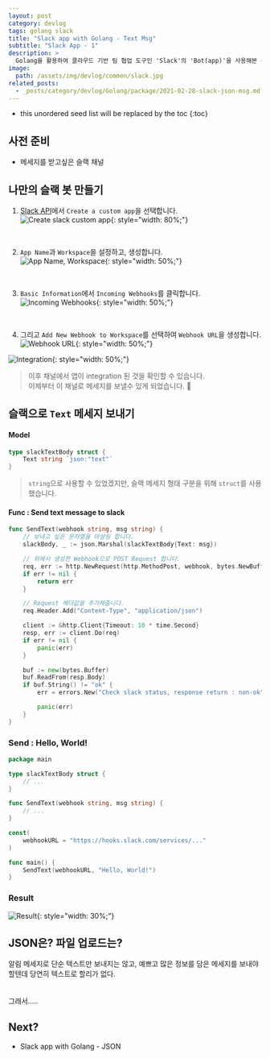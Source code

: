 ```yaml
---
layout: post
category: devlog
tags: golang slack
title: "Slack app with Golang - Text Msg"
subtitle: "Slack App - 1"
description: >
  Golang을 활용하여 클라우드 기반 팀 협업 도구인 'Slack'의 'Bot(app)'을 사용해본 경험을 기록합니다.
image:
  path: /assets/img/devlog/common/slack.jpg
related_posts:
  - _posts/category/devlog/Golang/package/2021-02-28-slack-json-msg.md
---
```


<!--more-->

* this unordered seed list will be replaced by the toc
{:toc}


## 사전 준비
- 메세지를 받고싶은 슬랙 채널

## 나만의 슬랙 봇 만들기
1. [Slack API](https://api.slack.com)에서 `Create a custom app`을 선택합니다.<br>
![Create slack custom app](/assets/img/devlog/golang/2021-02-26/1.png){: style="width: 80%;"}
<br>

2. `App Name`과 `Workspace`을 설정하고, 생성합니다.<br>
![App Name, Workspace](/assets/img/devlog/golang/2021-02-26/2.png){: style="width: 50%;"}
<br>

3. `Basic Information`에서 `Incoming Webhooks`를 클릭합니다. <br>
![Incoming Webhooks](/assets/img/devlog/golang/2021-02-26/3.png){: style="width: 50%;"}
<br>

4. 그리고 `Add New Webhook to Workspace`를 선택하여 `Webhook URL`을 생성합니다.<br>
![Webhook URL](/assets/img/devlog/golang/2021-02-26/4.png){: style="width: 50%;"}

![Integration](/assets/img/devlog/golang/2021-02-26/5.png){: style="width: 50%;"}
> 이후 채널에서 앱이 integration 된 것을 확인할 수 있습니다.<br>
> 이제부터 이 채널로 메세지를 보낼수 있게 되었습니다. 🎉

## 슬랙으로 `Text` 메세지 보내기
#### Model
```go
type slackTextBody struct {
	Text string `json:"text"`
}
```
> `string`으로 사용할 수 있었겠지만, 슬랙 메세지 형태 구분을 위해 `struct`를 사용했습니다.

#### Func : Send text message to slack
```go
func SendText(webhook string, msg string) {
    // 보내고 싶은 문자열을 마샬링 합니다.
	slackBody, _ := json.Marshal(slackTextBody{Text: msg})

    // 위에서 생성한 Webhook으로 POST Request 합니다.
	req, err := http.NewRequest(http.MethodPost, webhook, bytes.NewBuffer(slackBody))
	if err != nil {
		return err
	}

    // Request 헤더값을 추가해줍니다.
	req.Header.Add("Content-Type", "application/json")

	client := &http.Client{Timeout: 10 * time.Second}
	resp, err := client.Do(req)
	if err != nil {
		panic(err)
	}

	buf := new(bytes.Buffer)
	buf.ReadFrom(resp.Body)
	if buf.String() != "ok" {
		err = errors.New("Check slack status, response return : non-ok")

        panic(err)
	}
}
```

### Send : Hello, World!
```go
package main

type slackTextBody struct {
	// ...
}

func SendText(webhook string, msg string) {
    // ...
}

const(
    webhookURL = "https://hooks.slack.com/services/..."
)

func main() {
    SendText(webhookURL, "Hello, World!")
}
```

### Result
![Result](/assets/img/devlog/golang/2021-02-26/6.png){: style="width: 30%;"}

## JSON은? 파일 업로드는?
알림 메세지로 단순 텍스트만 보내지는 않고, 예쁘고 많은 정보를 담은 메세지를 보내야 할텐데 당연히 텍스트로 할리가 없다.<br><br><br>
그래서.....

## Next?
- Slack app with Golang - JSON